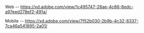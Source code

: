 Web -- https://xd.adobe.com/view/1c495747-28ae-4c86-8edc-a97eed278ef2-491a/

Mobile -- https://xd.adobe.com/view/7f52b030-2b9b-4c32-8337-7ca46a541895-2a01/